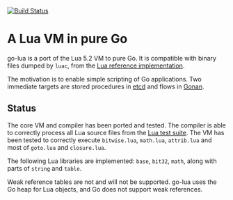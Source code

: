 [![Build Status](https://circleci.com/gh/Shopify/go-lua.png?circle-token=997f951c602c0c63a263eba92975428a49ee4c2e)](https://circleci.com/gh/Shopify/go-lua)

A Lua VM in pure Go
===================

go-lua is a port of the Lua 5.2 VM to pure Go. It is compatible with binary files dumped by ```luac```, from the [Lua reference implementation](http://www.lua.org/).

The motivation is to enable simple scripting of Go applications. Two immediate targets are stored procedures in [etcd](https://github.com/coreos/etcd) and flows in [Gonan](https://github.com/csfrancis/gonan).

Status
------

The core VM and compiler has been ported and tested. The compiler is able to correctly process all Lua source files from the [Lua test suite](http://www.lua.org/tests/5.2/). The VM has been tested to correctly execute `bitwise.lua`, `math.lua`, `attrib.lua` and most of `goto.lua` and `closure.lua`.

The following Lua libraries are implemented: `base`, `bit32`, `math`, along with parts of `string` and `table`.

Weak reference tables are not and will not be supported. go-lua uses the Go heap for Lua objects, and Go does not support weak references.